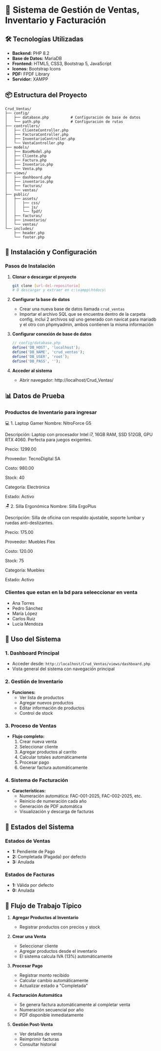 # 🛒 Sistema de Gestión de Ventas, Inventario y Facturación

## 🛠️ Tecnologías Utilizadas

- **Backend:** PHP 8.2
- **Base de Datos:** MariaDB
- **Frontend:** HTML5, CSS3, Bootstrap 5, JavaScript
- **Iconos:** Bootstrap Icons
- **PDF:** FPDF Library
- **Servidor:** XAMPP

## 📦 Estructura del Proyecto

```
Crud_Ventas/
├── config/
│   ├── database.php          # Configuración de base de datos
│   └── path.php              # Configuración de rutas
├── controllers/
│   ├── ClienteController.php
│   ├── FacturaController.php
│   ├── InventarioController.php
│   └── VentaController.php
├── models/
│   ├── BaseModel.php
│   ├── Cliente.php
│   ├── Factura.php
│   ├── Inventario.php
│   └── Venta.php
├── views/
│   ├── dashboard.php
│   ├── inventario.php
│   ├── facturas/
│   └── ventas/
├── public/
│   ├── assets/
│   │   ├── css/
│   │   ├── js/
│   │   └── fpdf/
│   ├── facturas/
│   ├── inventario/
│   └── ventas/
└── includes/
    ├── header.php
    └── footer.php
```

## 🚀 Instalación y Configuración

### Pasos de Instalación

1. **Clonar o descargar el proyecto**
   ```bash
   git clone [url-del-repositorio]
   # O descargar y extraer en c:\xampp\htdocs\
   ```

2. **Configurar la base de datos**
   - Crear una nueva base de datos llamada `crud_ventas`
   - Importar el archivo SQL que se encuentra dentro de la carpeta config, inclui 2 archivos sql uno generado con navicat para mariadb y el otro con phpmyadmin, ambos contienen la misma información

3. **Configurar conexión de base de datos**
   ```php
   // config/database.php
   define('DB_HOST', 'localhost');
   define('DB_NAME', 'crud_ventas');
   define('DB_USER', 'root');
   define('DB_PASS', '');
   ```

4. **Acceder al sistema**
   - Abrir navegador: http://localhost/Crud_Ventas/


## 📊 Datos de Prueba


### Productos de Inventario para ingresar

💻 1. Laptop Gamer
Nombre: NitroForce G5

Descripción: Laptop con procesador Intel i7, 16GB RAM, SSD 512GB, GPU RTX 4060. Perfecta para juegos exigentes.

Precio: 1299.00

Proveedor: TecnoDigital SA

Costo: 980.00

Stock: 40

Categoría: Electrónica

Estado: Activo

🪑 2. Silla Ergonómica
Nombre: Silla ErgoPlus

Descripción: Silla de oficina con respaldo ajustable, soporte lumbar y ruedas anti-deslizantes.

Precio: 175.00

Proveedor: Muebles Flex

Costo: 120.00

Stock: 75

Categoría: Muebles

Estado: Activo

### Clientes que estan en la bd para seleeccionar en venta

- Ana Torres
- Pedro Sánchez
- María López
- Carlos Ruiz
- Lucía Mendoza



## 🔧 Uso del Sistema

### 1. Dashboard Principal
- Acceder desde: `http://localhost/Crud_Ventas/views/dashboard.php`
- Vista general del sistema con navegación principal

### 2. Gestión de Inventario
- **Funciones:**
  - Ver lista de productos
  - Agregar nuevos productos
  - Editar información de productos
  - Control de stock

### 3. Proceso de Ventas
- **Flujo completo:**
  1. Crear nueva venta
  2. Seleccionar cliente
  3. Agregar productos al carrito
  4. Calcular totales automáticamente
  5. Procesar pago
  6. Generar factura automáticamente

### 4. Sistema de Facturación
- **Características:**
  - Numeración automática: FAC-001-2025, FAC-002-2025, etc.
  - Reinicio de numeración cada año
  - Generación de PDF automática
  - Visualización y descarga de facturas

## 📄 Estados del Sistema

### Estados de Ventas
- **1:** Pendiente de Pago
- **2:** Completada (Pagada) por defecto
- **3:** Anulada

### Estados de Facturas
- **1:** Válida por defecto
- **0:** Anulada

## 🎯 Flujo de Trabajo Típico

1. **Agregar Productos al Inventario**
   - Registrar productos con precios y stock

2. **Crear una Venta**
   - Seleccionar cliente
   - Agregar productos desde el inventario
   - El sistema calcula IVA (13%) automáticamente

3. **Procesar Pago**
   - Registrar monto recibido
   - Calcular cambio automáticamente
   - Actualizar estado a "Completada"

4. **Facturación Automática**
   - Se genera factura automáticamente al completar venta
   - Numeración secuencial por año
   - PDF disponible inmediatamente

5. **Gestión Post-Venta**
   - Ver detalles de venta
   - Reimprimir facturas
   - Consultar historial

